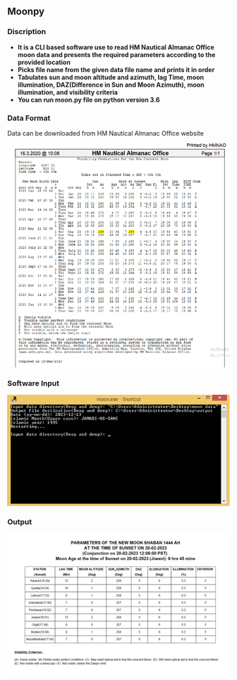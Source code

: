 ## Moonpy

### Discription
* **It is a CLI based software use to read HM Nautical Almanac Office moon data and presents the required parameters according to the provided location**
* **Picks file name from the given data file name and prints it in order**
* **Tabulates sun and moon altitude and azimuth, lag Time, moon illumination, DAZ(Difference in Sun and Moon Azimuth), moon illumination, and visibility criteria**
* **You can run moon.py file on python version 3.6**

### Data Format
Data can be downloaded from HM Nautical Almanac Office website

![Data Screenshot](datasample.PNG)


### Software Input

![Output Screenshot](software.PNG)

### Output

![Output Screenshot](outputsample.PNG)

